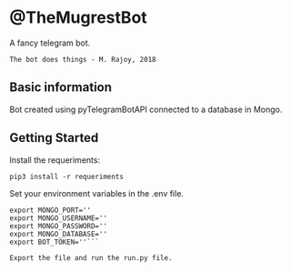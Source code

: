 # @TheMugrestBot

A fancy telegram bot.

```The bot does things - M. Rajoy, 2018```

## Basic information

Bot created using pyTelegramBotAPI connected to a database in Mongo.

## Getting Started

Install the requeriments:

```pip3 install -r requeriments```

Set your environment variables in the .env file.

```export MONGO_HOST='178.62.217.132'
export MONGO_PORT=''
export MONGO_USERNAME=''
export MONGO_PASSWORD=''
export MONGO_DATABASE=''
export BOT_TOKEN=''```

Export the file and run the run.py file.

